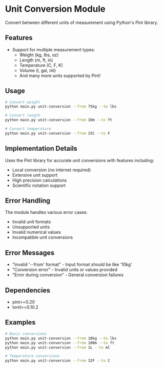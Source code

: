 # Unit Conversion Module

Convert between different units of measurement using Python's Pint library.

## Features

- Support for multiple measurement types:
  - Weight (kg, lbs, oz)
  - Length (m, ft, in)
  - Temperature (C, F, K)
  - Volume (l, gal, ml)
  - And many more units supported by Pint!

## Usage

```sh
# Convert weight
python main.py unit-conversion --from 75kg --to lbs

# Convert length
python main.py unit-conversion --from 10m --to ft

# Convert temperature
python main.py unit-conversion --from 25C --to F
```

## Implementation Details

Uses the Pint library for accurate unit conversions with features including:

- Local conversion (no internet required)
- Extensive unit support
- High precision calculations
- Scientific notation support

## Error Handling

The module handles various error cases:

- Invalid unit formats
- Unsupported units
- Invalid numerical values
- Incompatible unit conversions

## Error Messages

- "Invalid '--from' format" - Input format should be like '10kg'
- "Conversion error" - Invalid units or values provided
- "Error during conversion" - General conversion failures

## Dependencies

- pint>=0.20
- toml>=0.10.2

## Examples

```sh
# Basic conversions
python main.py unit-conversion --from 10kg --to lbs
python main.py unit-conversion --from 100m --to ft
python main.py unit-conversion --from 1L --to ml

# Temperature conversions
python main.py unit-conversion --from 32F --to C
```
